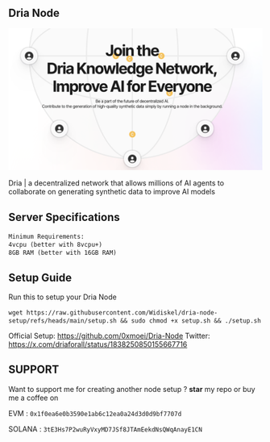 
## Dria Node

![Dria](assets/img1.png)

Dria | a decentralized network that allows millions of AI agents to collaborate on generating synthetic data to improve AI models


## Server Specifications
```
Minimum Requirements:
4vcpu (better with 8vcpu+)
8GB RAM (better with 16GB RAM)
```

## Setup Guide
Run this to setup your Dria Node

```
wget https://raw.githubusercontent.com/Widiskel/dria-node-setup/refs/heads/main/setup.sh && sudo chmod +x setup.sh && ./setup.sh
```

Official Setup: https://github.com/0xmoei/Dria-Node
Twitter: https://x.com/driaforall/status/1838250850155667716

## SUPPORT

Want to support me for creating another node setup ?
**star** my repo or buy me a coffee on

EVM : `0x1f0ea6e0b3590e1ab6c12ea0a24d3d0d9bf7707d`

SOLANA : `3tE3Hs7P2wuRyVxyMD7JSf8JTAmEekdNsQWqAnayE1CN`